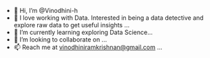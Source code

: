 - 👋 Hi, I’m @Vinodhini-h
- 👀 I love working with Data. Interested in being a data detective and explore raw data to get useful insights ...
- 🌱 I’m currently learning exploring Data Science...
- 💞️ I’m looking to collaborate on ...
- 📫 Reach me at vinodhiniramkrishnan@gmail.com ...

<!---
Vinodhini-h/Vinodhini-h is a ✨ special ✨ repository because its `README.md` (this file) appears on your GitHub profile.
You can click the Preview link to take a look at your changes.
--->
